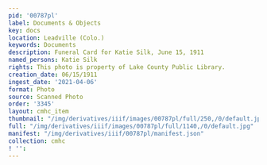 ```yaml
---
pid: '00787pl'
label: Documents & Objects
key: docs
location: Leadville (Colo.)
keywords: Documents
description: Funeral Card for Katie Silk, June 15, 1911
named_persons: Katie Silk
rights: This photo is property of Lake County Public Library.
creation_date: 06/15/1911
ingest_date: '2021-04-06'
format: Photo
source: Scanned Photo
order: '3345'
layout: cmhc_item
thumbnail: "/img/derivatives/iiif/images/00787pl/full/250,/0/default.jpg"
full: "/img/derivatives/iiif/images/00787pl/full/1140,/0/default.jpg"
manifest: "/img/derivatives/iiif/00787pl/manifest.json"
collection: cmhc
! '': 
---
```

